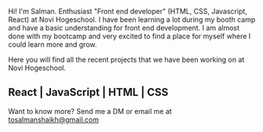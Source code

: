 Hi! I'm Salman. Enthusiast "Front end developer" (HTML, CSS, Javascript, React) at Novi Hogeschool. I have been learning a lot during my booth camp and have a basic understanding for front end development. I am almost done with my bootcamp and very excited to find a place for myself where I could learn more and grow.  

Here you will find all the recent projects that we have been working on at Novi Hogeschool. 


React | JavaScript | HTML | CSS
---------------------------------------------------------------------------------------------------------
Want to know more? Send me a DM or email me at tosalmanshaikh@gmail.com
